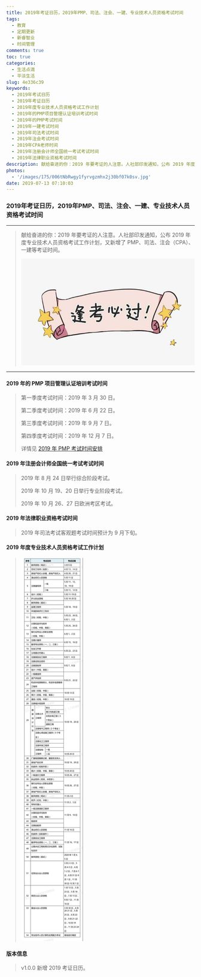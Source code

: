 ```yaml
---
title: 2019年考证日历，2019年PMP、司法、注会、一建、专业技术人员资格考试时间
tags:
  - 教育
  - 定期更新
  - 新睿智业
  - 时间管理
comments: true
toc: true
categories:
  - 生活点滴
  - 平淡生活
slug: 4e336c39
keywords:
  - 2019年考试日历
  - 2019年考证日历
  - 2019年度专业技术人员资格考试工作计划
  - 2019年的PMP项目管理认证培训考试时间
  - 2019年的PMP考试时间
  - 2019年一建考试时间
  - 2019年司法考试时间
  - 2019年注会考试时间
  - 2019年CPA老师时间
  - 2019年注册会计师全国统一考试考试时间
  - 2019年法律职业资格考试时间
description: 献给奋进的你：2019 年要考证的人注意。人社部印发通知，公布 2019 年度专业技术人员资格考试工作计划，又新增了 PMP、司法、注会（CPA）、一建等考证时间。
photos:
  - '/images/175/006tNbRwgy1fyrvgzmhx2j30bf07k0sv.jpg'
date: 2019-07-13 07:10:03
---
```

<script type="text/javascript" src="/assets/js/dist/bai.js"></script>


### 2019年考证日历，2019年PMP、司法、注会、一建、专业技术人员资格考试时间
---
> 献给奋进的你：2019 年要考证的人注意。人社部印发通知，公布 2019 年度专业技术人员资格考试工作计划，又新增了 PMP、司法、注会（CPA）、一建等考证时间。
>
> ![幸福感](/images/175/006tNbRwgy1fyrvpyo7j0j30i20b4q32.jpg)

---
#### 2019 年的 PMP 项目管理认证培训考试时间
> 第一季度考试时间：2019 年 3 月 30 日。
>
> 第二季度考试时间：2019 年 6 月 22 日。
>
> 第三季度考试时间：2019 年 9 月 7 日。
>
> 第四季度考试时间：2019 年 12 月 7 日。
>
> 详情见 [2019 年 PMP 考试时间安排](/archives/9e8e6ea0.html)

#### 2019 年注册会计师全国统一考试考试时间
> 2019 年 8 月 24 日举行综合阶段考试。
>
> 2019 年 10 月 19、20 日举行专业阶段考试。
>
> 2019 年 10 月 26、27 日欧洲考区考试。

#### 2019 年法律职业资格考试时间
> 2019 年司法考试客观题考试时间预计为 9 月下旬。

#### 2019 年度专业技术人员资格考试工作计划
>
> ![2019年度专业技术人员资格考试工作计划](/images/175/006tNbRwly1fyr5nh4699j30dc2agn27.jpg)

#### 版本信息
> v1.0.0 新增 2019 考证日历。
